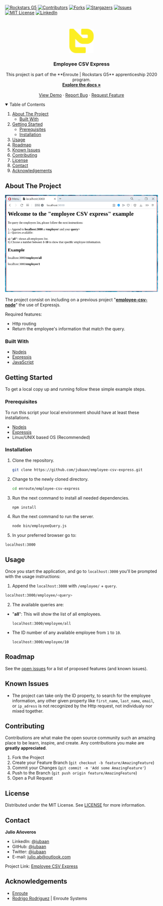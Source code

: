 [![Rockstars G5][rockstars-shield]][rockstars-url]
[![Contributors][contributors-shield]][contributors-url]
[![Forks][forks-shield]][forks-url]
[![Stargazers][stars-shield]][stars-url]
[![Issues][issues-shield]][issues-url]
[![MIT License][license-shield]][license-url]
[![LinkedIn][linkedin-shield]][linkedin-url]

<br />
<p align="center">
  <a href="https://github.com/jubaan/employee-csv-express">
    <img src="./images/enroute.png" alt="Logo" width="80" height="80">
  </a>

  <h3 align="center">Employee CSV Express</h3>

  <p align="center">
    This project is part of the **Enroute | Rockstars G5** apprenticeship 2020 program.
    <br />
    <a href="https://github.com/jubaan/employee-csv-express"><strong>Explore the docs »</strong></a>
    <br />
    <br />
    <a href="https://repl.it/@jubaan/employee-csv-express">View Demo</a>
    ·
    <a href="https://github.com/jubaan/employee-csv-express/issues">Report Bug</a>
    ·
    <a href="https://github.com/jubaan/employee-csv-express/issues">Request Feature</a>
  </p>
</p>

<!-- TABLE OF CONTENTS -->
<details open="open">
  <summary>Table of Contents</summary>
  <ol>
    <li>
      <a href="#about-the-project">About The Project</a>
      <ul>
        <li><a href="#built-with">Built With</a></li>
      </ul>
    </li>
    <li>
      <a href="#getting-started">Getting Started</a>
      <ul>
        <li><a href="#prerequisites">Prerequisites</a></li>
        <li><a href="#installation">Installation</a></li>
      </ul>
    </li>
    <li><a href="#usage">Usage</a></li>
    <li><a href="#roadmap">Roadmap</a></li>
    <li><a href="#known-issues">Known Issues</a></li>
    <li><a href="#contributing">Contributing</a></li>
    <li><a href="#license">License</a></li>
    <li><a href="#contact">Contact</a></li>
    <li><a href="#acknowledgements">Acknowledgements</a></li>
  </ol>
</details>

<!-- ABOUT THE PROJECT -->
## About The Project

[![Product Name Screen Shot][product-screenshot]](https://repl.it/@jubaan/employee-csv-express)

The project consist on including on a previous project "**[employee-csv-node](https://www.github.com/jubaan/employee-cvs-node)**"
  the use of Expressjs.

Required features:
- Http routing
- Return the employee's information that match the query.

### Built With

* [Nodejs](https://nodejs.dev)
* [Expressjs](https://expressjs.com)
* [JavaScript](https://www.javascript.com)

<!-- GETTING STARTED -->
## Getting Started

To get a local copy up and running follow these simple example steps.

### Prerequisites

To run this script your local environment should have at least these
installations.
* [Nodejs](https://nodejs.dev)
* [Expressjs](https://expressjs.com)
* Linux/UNIX based OS (Recommended)

### Installation

1. Clone the repository.
   ```sh
   git clone https://github.com/jubaan/employee-csv-express.git
   ```
2. Change to the newly cloned directory.
   ```sh
   cd enroute/employee-csv-express
   ```
3. Run the next command to install all needed dependencies.
   ```sh
   npm install
   ```
4. Run the next command to run the server.
   ```sh
   node bin/employeeQuery.js
   ```
5. In your preferred browser go to:
  ```
  localhost:3000
  ```

<!-- USAGE EXAMPLES -->
## Usage

Once you start the application, and go to `localhost:3000` you'll be prompted with the usage instructions:

1. Append the `localhost:3000` with `/employee/` + `query`.
  ```sh
  localhost:3000/employee/<query>
  ```
2. The available queries are:
  - "**all**": This will show the list of all employees.
    ```
    localhost:3000/employee/all
    ```
  - The ID number of any available employee from `1` to `10`.
    ```
    localhost:3000/employee/10
    ```

<!-- ROADMAP -->
## Roadmap

See the [open issues](https://github.com/jubaan/employee-csv-express/issues) for a list of proposed features (and known issues).

<!-- KNOWN ISSUES -->
## Known Issues

- The project can take only the ID property, to search for the employee
    information, any other given property like `first_name`, `last_name`,
    `email`, or `ip_adress` is not recognized by the Http request, not
    individualy nor mixed together.

<!-- CONTRIBUTING -->
## Contributing

Contributions are what make the open source community such an amazing place to 
be learn, inspire, and create. Any contributions you make are 
**greatly appreciated**.

1. Fork the Project
2. Create your Feature Branch (`git checkout -b feature/AmazingFeature`)
3. Commit your Changes (`git commit -m 'Add some AmazingFeature'`)
4. Push to the Branch (`git push origin feature/AmazingFeature`)
5. Open a Pull Request

<!-- LICENSE -->
## License

Distributed under the MIT License. See [LICENSE](https://github.com/jubaan/employee-csv-express/blob/employee-csv-express/MIT_LICENSE.md) for more information.

<!-- CONTACT -->
## Contact

**Julio Añoveros** 

- LinkedIn: [@jubaan](https://www.linkedin.com/in/jubaan)
- GitHub:   [@jubaan](https://www.github.com/jubaan)
- Twitter:   [@jubaan](https://www.twitter.com/AnoverosJulio)
- E-mail:   julio.ab@outlook.com

Project Link: [Employee CSV Express](https://github.com/jubaan/epmloyee-csv-express)

<!-- ACKNOWLEDGEMENTS -->
## Acknowledgements
* [Enroute](https://www.enroutesystems.com)
* [Rodrigo Rodriguez](https://www.github.com/roier-rodriguez) | Enroute Systems

<!-- MARKDOWN LINKS & IMAGES -->
<!-- https://www.markdownguide.org/basic-syntax/#reference-style-links -->
[rockstars-shield]: https://img.shields.io/badge/Rockstar%20G5-Enroute-yellow?style=for-the-badge
[rockstars-url]: https://www.enroutesystems.com
[contributors-shield]: https://img.shields.io/github/contributors/jubaan/employee-csv-express.svg?style=for-the-badge
[contributors-url]: https://github.com/jubaan/employee-csv-express/graphs/contributors
[forks-shield]: https://img.shields.io/github/forks/jubaan/employee-csv-express.svg?style=for-the-badge
[forks-url]: https://github.com/jubaan/employee-csv-express/network/members
[stars-shield]: https://img.shields.io/github/stars/jubaan/employee-csv-express.svg?style=for-the-badge
[stars-url]: https://github.com/jubaan/employee-csv-express/stargazers
[issues-shield]: https://img.shields.io/github/issues/jubaan/employee-csv-express.svg?style=for-the-badge
[issues-url]: https://github.com/jubaan/employee-csv-express/issues
[license-shield]: https://https://img.shields.io/badge/license-MIT-red?style=for-the-badge
[license-url]: https://github.com/jubaan/employee-csv-express/blob/main/LICENSE.md
[linkedin-shield]: https://img.shields.io/badge/-LinkedIn-black.svg?style=for-the-badge&logo=linkedin&colorB=555
[linkedin-url]: https://linkedin.com/in/jubaan
[product-screenshot]: ./images/screenshot.png
